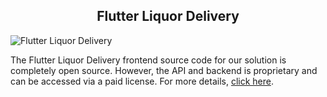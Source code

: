<h2 style="text-align:center">Flutter Liquor Delivery </h2>

![Flutter Liquor Delivery](https://admin.ninjascode.com/wp-content/uploads/2025/repoImages/lambert/flutter%20liquor%20delivery.webp) 

The Flutter Liquor Delivery frontend source code for our solution is completely open source. However, the API and backend is proprietary and can be accessed via a paid license. For more details, <a href="https://enatega.com/?utm_source=github&utm_medium=repo&utm_campaign=lambert-flutter-liquor-delivery" target="_blank">click here</a>.
